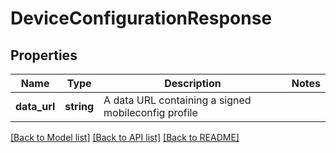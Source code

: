 # DeviceConfigurationResponse

## Properties
Name | Type | Description | Notes
------------ | ------------- | ------------- | -------------
**data_url** | **string** | A data URL containing a signed mobileconfig profile | 

[[Back to Model list]](../README.md#documentation-for-models) [[Back to API list]](../README.md#documentation-for-api-endpoints) [[Back to README]](../README.md)

